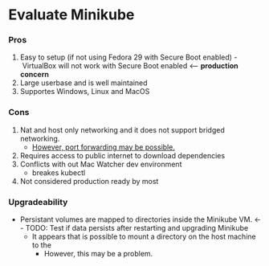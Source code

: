 # Evaluate Minikube

### Pros
1. Easy to setup (if not using Fedora 29 with Secure Boot enabled)
    - VirtualBox will not work with Secure Boot enabled <-- **production concern**
2. Large userbase and is well maintained
3. Supportes Windows, Linux and MacOS

### Cons
1. Nat and host only networking and it does not support bridged networking.
    - [However, port forwarding may be possible.](https://cwienczek.com/2017/09/reaching-minikube-from-other-devices/)
2. Requires access to public internet to download dependencies
3. Conflicts with out Mac Watcher dev environment
    - breakes kubectl
4. Not considered production ready by most

### Upgradeability
- Persistant volumes are mapped to directories inside the Minikube VM. <-- TODO: Test if data persists after restarting and upgrading Minikube
    - It appears that is possible to mount a directory on the host machine to the 
        - However, this may be a problem.

